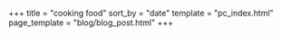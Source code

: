 
+++
title  = "cooking food"
sort_by = "date"
template = "pc_index.html"
page_template = "blog/blog_post.html"
+++